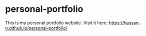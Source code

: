 # personal-portfolio
This is my personal portfolio website. Visit it here: https://hassan-n.github.io/personal-portfolio/

